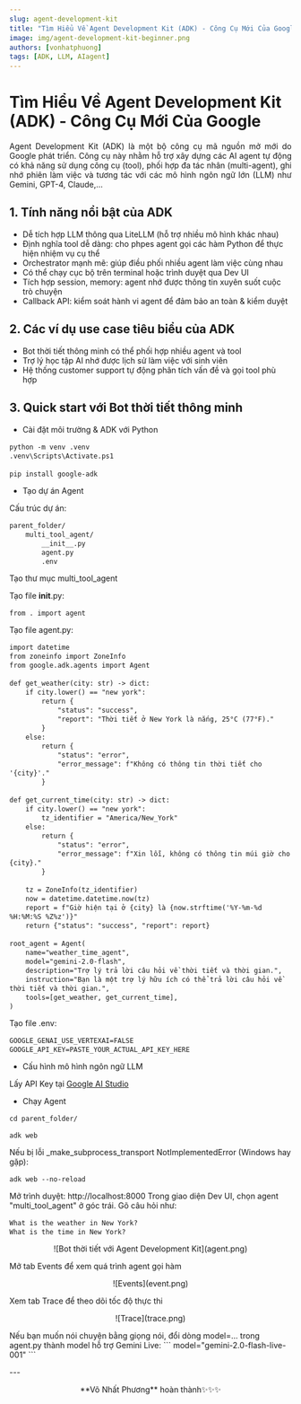 ```yaml
---
slug: agent-development-kit
title: "Tìm Hiểu Về Agent Development Kit (ADK) - Công Cụ Mới Của Google"
image: img/agent-development-kit-beginner.png
authors: [vonhatphuong]
tags: [ADK, LLM, AIagent]
---
```


# Tìm Hiểu Về Agent Development Kit (ADK) - Công Cụ Mới Của Google
<p align="justify">
Agent Development Kit (ADK) là một bộ công cụ mã nguồn mở mới do Google phát triển. Công cụ này nhằm hỗ trợ xây dựng các AI agent tự động có khả năng sử dụng công cụ (tool), phối hợp đa tác nhân (multi-agent), ghi nhớ phiên làm việc và tương tác với các mô hình ngôn ngữ lớn (LLM) như Gemini, GPT-4, Claude,...

## 1. Tính năng nổi bật của ADK

- Dễ tích hợp LLM thông qua LiteLLM (hỗ trợ nhiều mô hình khác nhau)
- Định nghĩa tool dễ dàng: cho phpes agent gọi các hàm Python để thực hiện nhiệm vụ cụ thể
- Orchestrator mạnh mẽ: giúp điều phối nhiều agent làm việc cùng nhau
- Có thể chạy cục bộ trên terminal hoặc trình duyệt qua Dev UI
- Tích hợp session, memory: agent nhớ được thông tin xuyên suốt cuộc trò chuyện
- Callback API: kiểm soát hành vi agent để đảm bảo an toàn & kiểm duyệt

## 2. Các ví dụ use case tiêu biểu của ADK
- Bot thời tiết thông minh có thể phối hợp nhiều agent và tool
- Trợ lý học tập AI nhớ được lịch sử làm việc với sinh viên
- Hệ thống customer support tự động phân tích vấn đề và gọi tool phù hợp
## 3. Quick start với Bot thời tiết thông minh
- Cài đặt môi trường & ADK với Python
```
python -m venv .venv
.venv\Scripts\Activate.ps1

pip install google-adk
```
- Tạo dự án Agent

Cấu trúc dự án:
```
parent_folder/
    multi_tool_agent/
        __init__.py
        agent.py
        .env
```
Tạo thư mục multi_tool_agent

Tạo file __init__.py:
```
from . import agent
```
Tạo file agent.py:
```
import datetime
from zoneinfo import ZoneInfo
from google.adk.agents import Agent

def get_weather(city: str) -> dict:
    if city.lower() == "new york":
        return {
            "status": "success",
            "report": "Thời tiết ở New York là nắng, 25°C (77°F)."
        }
    else:
        return {
            "status": "error",
            "error_message": f"Không có thông tin thời tiết cho '{city}'."
        }

def get_current_time(city: str) -> dict:
    if city.lower() == "new york":
        tz_identifier = "America/New_York"
    else:
        return {
            "status": "error",
            "error_message": f"Xin lỗi, không có thông tin múi giờ cho {city}."
        }

    tz = ZoneInfo(tz_identifier)
    now = datetime.datetime.now(tz)
    report = f"Giờ hiện tại ở {city} là {now.strftime('%Y-%m-%d %H:%M:%S %Z%z')}"
    return {"status": "success", "report": report}

root_agent = Agent(
    name="weather_time_agent",
    model="gemini-2.0-flash",
    description="Trợ lý trả lời câu hỏi về thời tiết và thời gian.",
    instruction="Bạn là một trợ lý hữu ích có thể trả lời câu hỏi về thời tiết và thời gian.",
    tools=[get_weather, get_current_time],
)
```
Tạo file .env:
```
GOOGLE_GENAI_USE_VERTEXAI=FALSE
GOOGLE_API_KEY=PASTE_YOUR_ACTUAL_API_KEY_HERE
```
- Cấu hình mô hình ngôn ngữ LLM

Lấy API Key tại [Google AI Studio](https://aistudio.google.com/app/apikey)
- Chạy Agent
```
cd parent_folder/
```
```
adk web
```
Nếu bị lỗi _make_subprocess_transport NotImplementedError (Windows hay gặp):
```
adk web --no-reload
```
Mở trình duyệt: http://localhost:8000
Trong giao diện Dev UI, chọn agent "multi_tool_agent" ở góc trái.
Gõ câu hỏi như:
```
What is the weather in New York?
What is the time in New York?
```
<p align="center">
![Bot thời tiết với Agent Development Kit](agent.png)
</p>
Mở tab Events để xem quá trình agent gọi hàm
<p align="center">
![Events](event.png)
</p>
Xem tab Trace để theo dõi tốc độ thực thi
<p align="center">
![Trace](trace.png)
</p>
Nếu bạn muốn nói chuyện bằng giọng nói, đổi dòng model=... trong agent.py thành model hỗ trợ Gemini Live:
```
model="gemini-2.0-flash-live-001"
```
</p>
---

<p align="center">
**Võ Nhất Phương** hoàn thành✨✨✨
</p>

